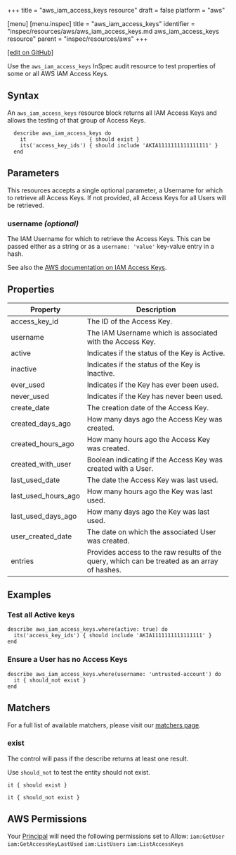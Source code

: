 +++
title = "aws_iam_access_keys resource"
draft = false
platform = "aws"

[menu]
  [menu.inspec]
    title = "aws_iam_access_keys"
    identifier = "inspec/resources/aws/aws_iam_access_keys.md aws_iam_access_keys resource"
    parent = "inspec/resources/aws"
+++

[\[edit on GitHub\]](https://github.com/inspec/inspec/blob/master/docs-chef-io/content/inspec/resources/aws_iam_access_keys.md)

Use the `aws_iam_access_keys` InSpec audit resource to test properties of some or all AWS IAM Access Keys.

## Syntax

An `aws_iam_access_keys` resource block returns all IAM Access Keys and allows the testing of that group of Access Keys.

      describe aws_iam_access_keys do
        it                    { should exist }
        its('access_key_ids') { should include 'AKIA1111111111111111' }
      end

## Parameters

This resources accepts a single optional parameter, a Username for which to retrieve all Access Keys.
If not provided, all Access Keys for all Users will be retrieved.

### username _(optional)_

The IAM Username for which to retrieve the Access Keys.
This can be passed either as a string or as a `username: 'value'` key-value entry in a hash.

See also the [AWS documentation on IAM Access Keys](https://docs.aws.amazon.com/IAM/latest/UserGuide/id_credentials_access-keys.html).

## Properties

| Property            | Description                                                                                  |
| ------------------- | -------------------------------------------------------------------------------------------- |
| access_key_id       | The ID of the Access Key.                                                                    |
| username            | The IAM Username which is associated with the Access Key.                                    |
| active              | Indicates if the status of the Key is Active.                                                |
| inactive            | Indicates if the status of the Key is Inactive.                                              |
| ever_used           | Indicates if the Key has ever been used.                                                     |
| never_used          | Indicates if the Key has never been used.                                                    |
| create_date         | The creation date of the Access Key.                                                         |
| created_days_ago    | How many days ago the Access Key was created.                                                |
| created_hours_ago   | How many hours ago the Access Key was created.                                               |
| created_with_user   | Boolean indicating if the Access Key was created with a User.                                |
| last_used_date      | The date the Access Key was last used.                                                       |
| last_used_hours_ago | How many hours ago the Key was last used.                                                    |
| last_used_days_ago  | How many days ago the Key was last used.                                                     |
| user_created_date   | The date on which the associated User was created.                                           |
| entries             | Provides access to the raw results of the query, which can be treated as an array of hashes. |

## Examples

### Test all Active keys

    describe aws_iam_access_keys.where(active: true) do
      its('access_key_ids') { should include 'AKIA1111111111111111' }
    end

### Ensure a User has no Access Keys

    describe aws_iam_access_keys.where(username: 'untrusted-account') do
      it { should_not exist }
    end

## Matchers

For a full list of available matchers, please visit our [matchers page](/inspec/matchers/).

### exist

The control will pass if the describe returns at least one result.

Use `should_not` to test the entity should not exist.

    it { should exist }

    it { should_not exist }

## AWS Permissions

Your [Principal](https://docs.aws.amazon.com/IAM/latest/UserGuide/intro-structure.html#intro-structure-principal) will need the following permissions set to Allow:
`iam:GetUser`
`iam:GetAccessKeyLastUsed`
`iam:ListUsers`
`iam:ListAccessKeys`
